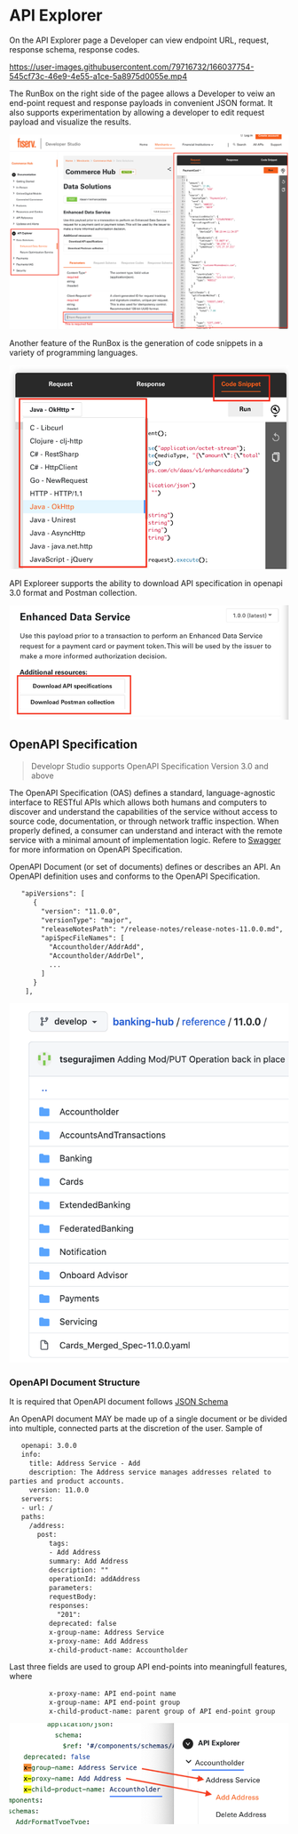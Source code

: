 # API Explorer

On the API Explorer page a Developer can view endpoint URL, request, response schema, response codes.

https://user-images.githubusercontent.com/79716732/166037754-545cf73c-46e9-4e55-a1ce-5a8975d0055e.mp4



The RunBox on the right side of the pagee allows a Developer to veiw an end-point request and response payloads in convenient JSON format. 
It also supports experimentation by allowing a developer to edit request payload and visualize the results.



![api explorer page](./images/api-explorer-page.png)



Another feature of the RunBox is the generation of code snippets in a variety of programming languages.

![code snippet](./images/code-snippet-lang-selection.png)



API Exploreer supports the ability to download API specification in openapi 3.0 format and Postman collection.

![download buttons](./images/download-buttons.png)


## OpenAPI Specification

> Developr Studio supports OpenAPI Specification Version 3.0 and above

The OpenAPI Specification (OAS) defines a standard, language-agnostic interface to RESTful APIs which allows both humans and computers to discover and understand the capabilities of the service without access to source code, documentation, or through network traffic inspection. When properly defined, a consumer can understand and interact with the remote service with a minimal amount of implementation logic. 
Refere to [Swagger](https://swagger.io/specification/) for more information on OpenAPI Specification.


OpenAPI Document (or set of documents) defines or describes an API. An OpenAPI definition uses and conforms to the OpenAPI Specification.

       "apiVersions": [
          {
            "version": "11.0.0",
            "versionType": "major",
            "releaseNotesPath": "/release-notes/release-notes-11.0.0.md",
            "apiSpecFileNames": [        
              "Accountholder/AddrAdd",
              "Accountholder/AddrDel",
              ...
            ]
          }
        ],

![api specs](./images/multiple-api-specs.png)



### OpenAPI Document Structure


It is required that OpenAPI document follows [JSON Schema](https://json-schema.org/)

An OpenAPI document MAY be made up of a single document or be divided into multiple, connected parts at the discretion of the user.
Sample of 

       openapi: 3.0.0
       info:
         title: Address Service - Add
         description: The Address service manages addresses related to parties and product accounts.
         version: 11.0.0
       servers:
       - url: /
       paths:
         /address:
           post:
              tags:
              - Add Address
              summary: Add Address
              description: ""
              operationId: addAddress
              parameters:
              requestBody:
              responses:
                "201":
              deprecated: false
              x-group-name: Address Service
              x-proxy-name: Add Address
              x-child-product-name: Accountholder
             


Last three fields are used to group API end-points into meaningfull features, where

              x-proxy-name: API end-point name
              x-group-name: API end-point group
              x-child-product-name: parent group of API end-point group
              
![api groups](./images/api-groups.png)


